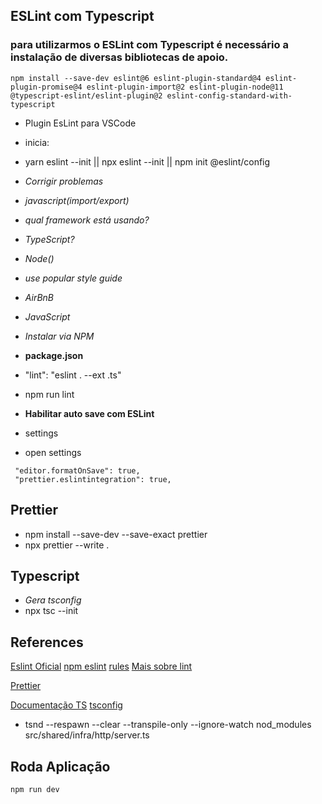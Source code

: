 ## ESLint com Typescript

### para utilizarmos o ESLint com Typescript é necessário a instalação de diversas bibliotecas de apoio.

```
npm install --save-dev eslint@6 eslint-plugin-standard@4 eslint-plugin-promise@4 eslint-plugin-import@2 eslint-plugin-node@11 @typescript-eslint/eslint-plugin@2 eslint-config-standard-with-typescript
```

- Plugin EsLint para VSCode
- inicia:
- yarn eslint --init || npx eslint --init || npm init @eslint/config
- _Corrigir problemas_
- _javascript(import/export)_
- _qual framework está usando?_
- _TypeScript?_
- _Node()_
- _use popular style guide_
- _AirBnB_
- _JavaScript_
- _Instalar via NPM_

- **package.json**
- "lint": "eslint . --ext .ts"
- npm run lint

- **Habilitar auto save com ESLint**
- settings
- open settings

```
 "editor.formatOnSave": true,
 "prettier.eslintintegration": true,
```

## Prettier

- npm install --save-dev --save-exact prettier
- npx prettier --write .

## Typescript

- _Gera tsconfig_
- npx tsc --init

## References

[Eslint Oficial](https://github.com/eslint/eslint)
[npm eslint](https://www.npmjs.com/package/eslint)
[rules](https://eslint.org/docs/user-guide/configuring/)
[Mais sobre lint](https://khalilstemmler.com/blogs/typescript/eslint-for-typescript/)

[Prettier](https://prettier.io/docs/en/install.html)

[Documentação TS](https://www.typescriptlang.org/docs/handbook/intro.html)
[tsconfig]()

- tsnd --respawn --clear --transpile-only --ignore-watch nod_modules src/shared/infra/http/server.ts

## Roda Aplicação

`npm run dev`
